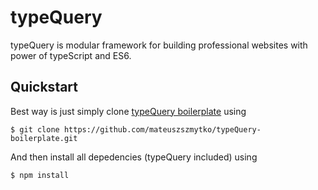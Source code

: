 # typeQuery
typeQuery is modular framework for building professional websites with power of typeScript and ES6.

## Quickstart
Best way is just simply clone [typeQuery boilerplate](https://github.com/mateuszszmytko/typeQuery-boilerplate) using 
```
$ git clone https://github.com/mateuszszmytko/typeQuery-boilerplate.git
```
And then install all depedencies (typeQuery included) using
```
$ npm install
```

